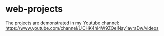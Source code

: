 # web-projects
The projects are demonstrated in my Youtube channel:
https://www.youtube.com/channel/UCHK4hi4W9ZQeINay1avraDw/videos
